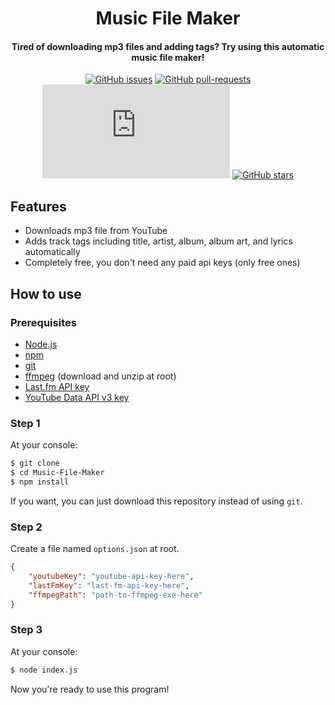 <h1 align="center">Music File Maker</h1>
<h4 align="center">Tired of downloading mp3 files and adding tags? Try using this automatic music file maker!</h4>

<div align="center">
    
[![GitHub issues](https://img.shields.io/github/issues/redteadeveloper/Music-FIle-Maker.svg)](https://GitHub.com/redteadeveloper/Music-FIle-Maker/issues/)
[![GitHub pull-requests](https://img.shields.io/github/issues-pr/redteadeveloper/Music-FIle-Maker.svg)](https://GitHub.com/redteadeveloper/Music-FIle-Maker/pull/)
[![Only 32 Kb](https://badge-size.herokuapp.com/redteadeveloper/Music-FIle-Maker/master/index.js)](https://github.com/redteadeveloper/Music-FIle-Maker/blob/master/index.js)
[![GitHub stars](https://img.shields.io/github/stars/redteadeveloper/Music-FIle-Maker.svg?style=social&label=Star&maxAge=2592000)](https://GitHub.com/redteadeveloper/Music-FIle-Maker/stargazers/)

</div>

## Features
- Downloads mp3 file from YouTube
- Adds track tags including title, artist, album, album art, and lyrics automatically
- Completely free, you don't need any paid api keys (only free ones)

## How to use

### Prerequisites
- [Node.js](https://nodejs.org)
- [npm](https://www.npmjs.com/)
- [git](https://git-scm.com/)
- [ffmpeg](https://ffmpeg.org/download.html) (download and unzip at root)
- [Last.fm API key](https://www.last.fm/api)
- [YouTube Data API v3 key](https://console.cloud.google.com/marketplace/product/google/youtube.googleapis.com?q=search&referrer=search)

### Step 1
At your console:
```bash
$ git clone
$ cd Music-File-Maker
$ npm install
```
If you want, you can just download this repository instead of using ``git``.

### Step 2
Create a file named ``options.json`` at root.
```json
{
    "youtubeKey": "youtube-api-key-here",
    "lastFmKey": "last-fm-api-key-here",
    "ffmpegPath": "path-to-ffmpeg-exe-here" 
}
```

### Step 3
At your console:
```bash
$ node index.js
```
Now you're ready to use this program!
